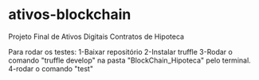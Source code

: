 # ativos-blockchain
Projeto Final de Ativos Digitais
Contratos de Hipoteca


Para rodar os testes:
  1-Baixar repositório
  2-Instalar truffle
  3-Rodar o comando "truffle develop" na pasta "BlockChain_Hipoteca" pelo terminal.
  4-rodar o comando "test"

